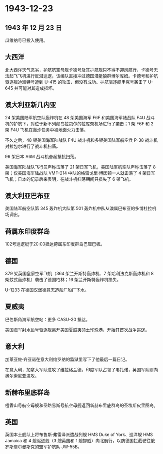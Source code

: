 # 1943-12-23

## 1943 年 12 月 23 日

瓜维纳号已投入使用。

## 大西洋

北大西洋天气恶劣，护航航空母舰卡德号及其护航舰只不得不迎风航行，卡德号无法起飞飞机进行反潜巡逻，该编队直接冲过德国潜艇狼群博尔库姆。卡德号和护航驱逐舰迪凯特号遭到
U-415 的攻击，但没有成功。护航驱逐舰申克号袭击了 U-645
并可能对其造成损坏。

## 澳大利亚新几内亚

24 架美国陆军航空队轰炸机在 48 架美国海军 F6F 和美国海军陆战队 F4U
战斗机的护航下，对位于新不列颠岛拉包尔的拉库奈机场进行了袭击；1 架 F6F
和 2 架 F4U 飞机在轰炸任务中被地面火力击落。

不久之后，48 架美国海军陆战队 F4U 战斗机和多架美国陆军航空兵 P-38
战斗机对拉包尔进行了战斗机扫荡。

99 架日本 A6M 战斗机奋起抵抗扫荡。

美国海军陆战队飞行员声称击落了 21 架日军飞机，美国陆军航空队声称击落了 8
架；仅美国海军陆战队 VMF-214 中队的格雷戈里·博因顿一人就击落了 4
架日军飞机；日本的记录后来表明，在战斗机扫荡期间只损失了 6 架飞机。

## 澳大利亚巴布亚

美国陆军航空队第 345 轰炸机大队第 501
轰炸机中队从澳属巴布亚的多博杜拉机场调出。

## 荷属东印度群岛

102号巡逻艇于20:00抵达荷属东印度群岛巴厘巴板。

## 德国

379 架英国皇家空军飞机（364 架兰开斯特轰炸机、7 架哈利法克斯轰炸机和 8
架蚊式轰炸机）袭击了德国柏林；16 架兰开斯特轰炸机损失。

U-1233 在德国汉堡德意志造船厂船厂下水。

## 夏威夷

巴伯斯角海军航空站：更多 CASU-20 抵达。

美国海军射水鱼号驱逐舰离开美国夏威夷领土珍珠港，开始其首次战争巡逻。

## 意大利

加莱亚佐·齐亚诺在意大利维罗纳的监狱里写下了他最后一篇日记。

在意大利，加拿大军队进攻了维拉格兰德，印度军队占领了韦扎诺，英国军队则向奥尔索尼亚进攻。

## 新赫布里底群岛

檀香山号航空母舰和圣路易斯号航空母舰返回新赫布里底群岛的圣埃斯皮里图岛。

## 英国

英国本土舰队上将布鲁斯·弗雷泽派遣战列舰 HMS Duke of York、巡洋舰 HMS
Jamaica 和 4 艘驱逐舰（3 艘英国和 1
艘挪威）向北航行，以防德国拦截驶往俄罗斯摩尔曼斯克的盟军护航队
JW-55B。

